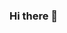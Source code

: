 ### Hi there 👋

<!--
**sai2408/sai2408** is a ✨ _special_ ✨ repository because its `README.md` (this file) appears on your GitHub profile.

<p align="left"> 
<img src="https://komarev.com/ghpvc/?username=USERNAME&label=Views&color=blue&style=plastic" alt="sai2408" />
 </p>
Here are some ideas to get you started:

- 🔭 I’m currently Persuing B.Tech
- 🌱 I’m currently learning Python
- 🤔 I’m looking for Internships and Job oppurtunities
- 💬 Ask me about Programming Languages
- 📫 How to reach me: linked in -- https://www.linkedin.com/in/saii-vardhan-778389186/
- 😄 Pronouns: Sai
-->
